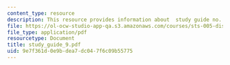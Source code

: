 ```yaml
---
content_type: resource
description: This resource provides information about  study guide no. 9.
file: https://ol-ocw-studio-app-qa.s3.amazonaws.com/courses/sts-005-disease-and-society-in-america-fall-2005/9e7f361d0e9bdea7dc047f6c09b55775_study_guide_9.pdf
file_type: application/pdf
resourcetype: Document
title: study_guide_9.pdf
uid: 9e7f361d-0e9b-dea7-dc04-7f6c09b55775
---
```

